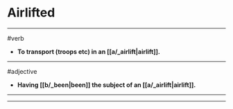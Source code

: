 # Airlifted
---
#verb
- **To transport (troops etc) in an [[a/_airlift|airlift]].**
---
#adjective
- **Having [[b/_been|been]] the subject of an [[a/_airlift|airlift]].**
---
---
